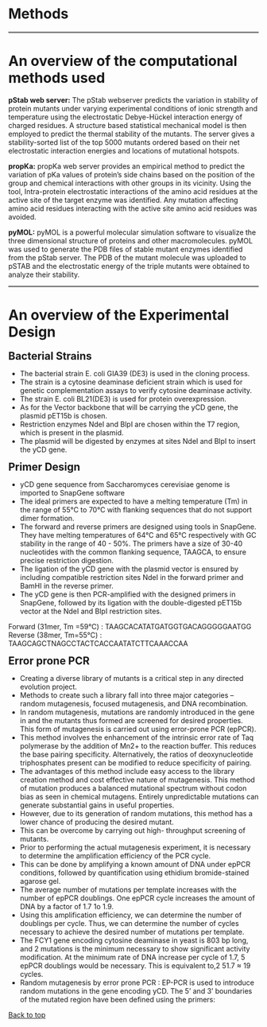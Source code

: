 # Methods

<hr style="height:3px;border:none;color:#808080;background-color:#808080;" />

# **An overview of the computational methods used**
**pStab web server:** The pStab webserver predicts the variation in stability of protein mutants under varying experimental conditions of ionic strength and temperature using the electrostatic  Debye-Hückel interaction energy of charged residues. A structure based statistical mechanical model is then employed to predict the thermal stability of the mutants. The server gives a stability-sorted list of the top 5000 mutants ordered based on their net electrostatic interaction energies and locations of mutational hotspots.

**propKa:** propKa web server provides an empirical method to predict the variation of pKa values of protein’s side chains based on the position of the group and chemical interactions with other groups in its vicinity. Using the tool, Intra-protein electrostatic interactions of the amino acid residues at the active site of the target enzyme was identified. Any mutation affecting amino acid residues interacting with the active site amino acid residues was avoided. 

**pyMOL:** pyMOL is a powerful molecular simulation software to visualize the three dimensional structure of proteins and other macromolecules. pyMOL was used to generate the PDB files of stable mutant enzymes identified from the pStab server. The PDB of the mutant molecule was uploaded to pSTAB and the electrostatic energy of the triple mutants were obtained to analyze their stability.

<hr style="height:3px;border:none;color:#808080;background-color:#808080;" />

# **An overview of the Experimental Design**

<h2 style="margin: 0 !important;">Bacterial Strains</h2>

<ul>
  <li> The bacterial strain E. coli GIA39 (DE3) is used in the cloning process.  </li>
  <li> The strain is a cytosine deaminase deficient strain which is used for genetic complementation assays to verify cytosine deaminase activity.  </li>
  <li> The strain E. coli BL21(DE3) is used for protein overexpression.  </li>
  <li> As for the Vector backbone that will be carrying the yCD gene, the plasmid pET15b is chosen.  </li>
  <li> Restriction enzymes NdeI and BlpI are chosen within the T7 region, which is present in the plasmid.  </li>
  <li> The plasmid will be digested by enzymes at sites NdeI and BlpI to insert the yCD gene.  </li>
</ul>

<h2 style="margin: 0 !important;">Primer Design</h2>

<ul>
  <li> yCD gene sequence from Saccharomyces cerevisiae genome is imported to SnapGene software  </li>
  <li> The ideal primers are expected to have a melting temperature (Tm) in the range of 55°C to 70°C with flanking sequences that do not support dimer formation.  </li>
  <li> The forward and reverse primers are designed using tools in SnapGene. They have melting temperatures of 64°C and 65°C respectively with GC stability in the range of 40 - 50%. The primers have a size of 30-40 nucleotides with the common flanking sequence, TAAGCA, to ensure precise restriction digestion.   </li>
  <li> The ligation of the yCD gene with the plasmid vector is ensured by including compatible restriction sites NdeI in the forward primer and BamHI in the reverse primer.  </li>
  <li> The yCD gene is then PCR-amplified with the designed primers in SnapGene, followed by its ligation with the double-digested pET15b vector at the NdeI and BlpI restriction sites.  </li>
</ul>

Forward (31mer, Tm =59℃) : TAAGCACATATGATGGTGACAGGGGGAATGG <br>
Reverse (38mer, Tm=55℃) : TAAGCAGCTNAGCCTACTCACCAATATCTTCAAACCAA

<h2 style="margin: 0 !important;">Error prone PCR</h2>

<ul>
  <li> Creating a diverse library of mutants is a critical step in any directed evolution project.   </li>
  <li> Methods to create such a library fall into three major categories – random mutagenesis, focused mutagenesis, and DNA recombination.  </li>
  <li> In random mutagenesis, mutations are randomly introduced in the gene in and the mutants thus formed are screened for desired properties. This form of mutagenesis is carried out using error-prone PCR (epPCR).  </li>
  <li> This method involves the enhancement of the intrinsic error rate of Taq polymerase by the addition of Mn2+ to the reaction buffer. This reduces the base pairing specificity. Alternatively, the ratios of deoxynucleotide triphosphates present can be modified to reduce specificity of pairing.  </li>
  <li> The advantages of this method include easy access to the library creation method and cost effective nature of mutagenesis. This method of mutation produces a balanced mutational spectrum without codon bias as seen in chemical mutagens. Entirely unpredictable mutations can generate substantial gains in useful properties.  </li>
  <li> However, due to its generation of random mutations, this method has a lower chance of producing the desired mutant.  </li>
  <li> This can be overcome by carrying out high- throughput screening of mutants.  </li>
  <li> Prior to performing the actual mutagenesis experiment, it is necessary to determine the amplification efficiency of the PCR cycle.   </li>
  <li> This can be done by amplifying a known amount of DNA under epPCR conditions, followed by quantification using ethidium bromide-stained agarose gel.   </li>
  <li> The average number of mutations per template increases with the number of epPCR doublings. One epPCR cycle increases the amount of DNA by a factor of 1.7 1o 1.9.  </li>
  <li> Using this amplification efficiency, we can determine the number of doublings per cycle. Thus, we can determine the number of cycles necessary to achieve the desired number of mutations per template.   </li>
  <li> The FCY1 gene encoding cytosine deaminase in yeast is 803 bp long, and 2 mutations is the minimum necessary to show significant activity modification. At the minimum rate of DNA increase per cycle of 1.7, 5 epPCR doublings would be necessary. This is equivalent to,2 51.7 ≈ 19 cycles.  </li>
  <li> Random mutagenesis by error prone PCR : EP-PCR is used to introduce random mutations in the gene encoding yCD. The 5’ and 3’ boundaries of the mutated region have been defined using the primers:  </li>
</ul>

[Back to top](#)
